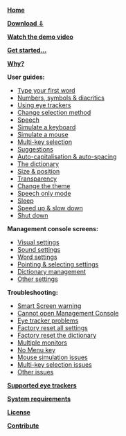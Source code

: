 **[Home](https://github.com/JuliusSweetland/OptiKey/wiki)**

**[Download ⇩](https://github.com/JuliusSweetland/OptiKey/releases/download/v1.3.1/OptiKeySetup-1.3.1.exe)**

**[Watch the demo video](https://www.youtube.com/watch?v=Cgnamj5SA3Y)**

**[Get started...](https://github.com/JuliusSweetland/OptiKey/wiki/Get-Started)**

**[Why?](https://github.com/JuliusSweetland/OptiKey/wiki/Why%3F)**

**User guides:**
* [Type your first word](https://github.com/JuliusSweetland/OptiKey/wiki/Type-your-first-word)
* [Numbers, symbols & diacritics](https://github.com/JuliusSweetland/OptiKey/wiki/Numbers,-symbols-and-diacritics)
* [Using eye trackers](https://github.com/JuliusSweetland/OptiKey/wiki/Using-eye-trackers)
* [Change selection method](https://github.com/JuliusSweetland/OptiKey/wiki/Change-selection-method)
* [Speech](https://github.com/JuliusSweetland/OptiKey/wiki/Speech)
* [Simulate a keyboard](https://github.com/JuliusSweetland/OptiKey/wiki/Simulate-a-keyboard)
* [Simulate a mouse](https://github.com/JuliusSweetland/OptiKey/wiki/Simulate-a-mouse)
* [Multi-key selection](https://github.com/JuliusSweetland/OptiKey/wiki/Multi-key-selection)
* [Suggestions](https://github.com/JuliusSweetland/OptiKey/wiki/Suggestions)
* [Auto-capitalisation & auto-spacing](https://github.com/JuliusSweetland/OptiKey/wiki/Auto-capitalisation-&-auto-spacing)
* [The dictionary](https://github.com/JuliusSweetland/OptiKey/wiki/The-dictionary)
* [Size & position](https://github.com/JuliusSweetland/OptiKey/wiki/Size-&-position)
* [Transparency](https://github.com/JuliusSweetland/OptiKey/wiki/Transparency)
* [Change the theme](https://github.com/JuliusSweetland/OptiKey/wiki/Change-the-theme)
* [Speech only mode](https://github.com/JuliusSweetland/OptiKey/wiki/Speech-only-mode)
* [Sleep](https://github.com/JuliusSweetland/OptiKey/wiki/Sleep)
* [Speed up & slow down](https://github.com/JuliusSweetland/OptiKey/wiki/Speed-up-&-slow-down)
* [Shut down](https://github.com/JuliusSweetland/OptiKey/wiki/Shut-down)

**Management console screens:**
* [Visual settings](https://github.com/JuliusSweetland/OptiKey/wiki/Visual-settings)
* [Sound settings](https://github.com/JuliusSweetland/OptiKey/wiki/Sound-settings)
* [Word settings](https://github.com/JuliusSweetland/OptiKey/wiki/Word-settings)
* [Pointing & selecting settings](https://github.com/JuliusSweetland/OptiKey/wiki/Pointing-&-selecting-settings)
* [Dictionary management](https://github.com/JuliusSweetland/OptiKey/wiki/Dictionary-management)
* [Other settings](https://github.com/JuliusSweetland/OptiKey/wiki/Other-settings)

**Troubleshooting:**
* [Smart Screen warning](https://github.com/JuliusSweetland/OptiKey/wiki/Smart-Screen-warning)
* [Cannot open Management Console](https://github.com/JuliusSweetland/OptiKey/wiki/Cannot-open-Management-Console)
* [Eye tracker problems](https://github.com/JuliusSweetland/OptiKey/wiki/Eye-tracker-problems)
* [Factory reset all settings](https://github.com/JuliusSweetland/OptiKey/wiki/Factory-reset-all-settings)
* [Factory reset the dictionary](https://github.com/JuliusSweetland/OptiKey/wiki/Factory-reset-the-dictionary)
* [Multiple monitors](https://github.com/JuliusSweetland/OptiKey/wiki/Multiple-monitors)
* [No Menu key](https://github.com/JuliusSweetland/OptiKey/wiki/No-Menu-key)
* [Mouse simulation issues](https://github.com/JuliusSweetland/OptiKey/wiki/Mouse-simulation-issues)
* [Multi-key selection issues](https://github.com/JuliusSweetland/OptiKey/wiki/Multi-key-selection-issues)
* [Other issues](https://github.com/JuliusSweetland/OptiKey/wiki/Other-issues)

**[Supported eye trackers](https://github.com/JuliusSweetland/OptiKey/wiki/Supported-eye-trackers)**

**[System requirements](https://github.com/JuliusSweetland/OptiKey/wiki/System-requirements)**

**[License](https://github.com/JuliusSweetland/OptiKey/wiki/License)**

**[Contribute](https://github.com/JuliusSweetland/OptiKey/wiki/Contribute)**